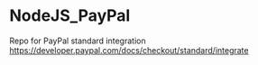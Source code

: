 # NodeJS_PayPal
Repo for PayPal standard integration https://developer.paypal.com/docs/checkout/standard/integrate
